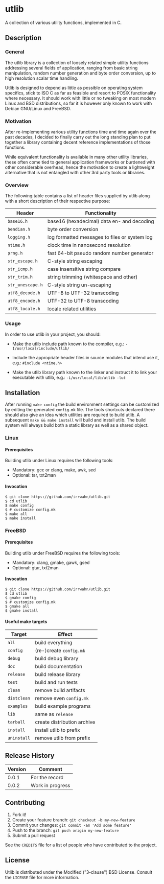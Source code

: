 # utlib

A collection of various utility functions, implemented in C.


## Description

### General

The utlib library is a collection of loosely related simple utility
functions addressing several fields of application, ranging from
basic string manipulation, random number generation and byte order
conversion, up to high resolution scalar time handling.

Utlib is designed to depend as little as possible on operating system
specifics, stick to ISO C as far as feasible and resort to POSIX
functionality where necessary. It should work with little or no
tweaking on most modern Linux and BSD distributions, so far it is
however only known to work with Debian GNU/Linux and FreeBSD.


### Motivation

After re-implementing various utility functions time and time again
over the past decades, I decided to finally carry out the long
standing plan to put together a library containing decent reference
implementations of those functions.

While equivalent functionality is available in many other utility
libraries, these often come tied to general application frameworks
or burdened with other considerable overhead, hence the motivation
to create a lightweight alternative that is not entangled with
other 3rd party tools or libraries.


### Overview

The following table contains a list of header files supplied by
utlib along with a short description of their respective purpose:


| Header           | Functionality                                 |
|------------------|-----------------------------------------------|
| `base16.h`       | base16 (hexadecimal) data en- and decoding    |
| `bendian.h`      | byte order conversion                         |
| `logging.h`      | log formatted messages to files or system log |
| `ntime.h`        | clock time in nanosecond resolution           |
| `prng.h`         | fast 64-bit pseudo random number generator    |
| `str_escape.h`   | C-style string escaping                       |
| `str_icmp.h`     | case insensitive string compare               |
| `str_trim.h`     | string trimming (whitespace and other)        |
| `str_unescape.h` | C-style string un-escaping                    |
| `utf8_decode.h`  | UTF-8 to UTF-32 transcoding                   |
| `utf8_encode.h`  | UTF-32 to UTF-8 transcoding                   |
| `utf8_locale.h`  | locale related utilities                      |


### Usage

In order to use utlib in your project, you should:

* Make the utlib include path known to the compiler, e.g.:
   `-I/usr/local/include/utlib/`

* Include the appropriate header files in source modules that
  intend use it, e.g.: `#include <ntime.h>`

* Make the utlib library path known to the linker and instruct
   it to link your executable with utlib, e.g.:
   `-L/usr/local/lib/utlib -lut`


## Installation

After running `make config` the build environment settings can be
customized by editing the generated `config.mk` file. The tools
shortcuts declared there should also give an idea which utilities
are required to build utlib.  A subsequent `make && make install`
will build and install utlib.  The build system will always build
both a static library as well as a shared object.

### Linux

#### Prerequisites

Building utlib under Linux requires the following tools:

* Mandatory: gcc or clang, make, awk, sed
* Optional: tar, txt2man

#### Invocation

    $ git clone https://github.com/irrwahn/utlib.git
    $ cd utlib
    $ make config
    $ # customize config.mk
    $ make all
    $ make install


### FreeBSD

#### Prerequisites

Building utlib under FreeBSD requires the following tools:

* Mandatory: clang, gmake, gawk, gsed
* Optional: gtar, txt2man

#### Invocation

    $ git clone https://github.com/irrwahn/utlib.git
    $ cd utlib
    $ gmake config
    $ # customize config.mk
    $ gmake all
    $ gmake install


#### Useful make targets

| Target      | Effect                      |
|-------------|-----------------------------|
| `all`       | build everything            |
| `config`    | (re-)create `config.mk`     |
| `debug`     | build debug library         |
| `doc`       | build documentation          |
| `release`   | build release library       |
| `test`      | build and run tests         |
| `clean`     | remove build artifacts      |
| `distclean` | remove even `config.mk`     |
| `examples`  | build example programs      |
| `lib`       | same as `release`           |
| `tarball`   | create distribution archive |
| `install`   | install utlib to prefix     |
| `uninstall` | remove utlib from prefix    |


## Release History

| Version  | Comment              |
|----------|----------------------|
| 0.0.1    | For the record       |
| 0.0.2    | Work in progress     |


## Contributing

1. Fork it!
2. Create your feature branch: `git checkout -b my-new-feature`
3. Commit your changes: `git commit -am 'Add some feature'`
4. Push to the branch: `git push origin my-new-feature`
5. Submit a pull request

See the `CREDITS` file for a list of people who have contributed
to the project.


## License

Utlib is distributed under the Modified ("3-clause") BSD License.
Consult the `LICENSE` file for more information.
